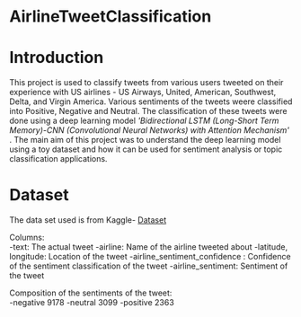 # AirlineTweetClassification

# Introduction
This project is used to classify tweets from various users tweeted on their experience with US airlines - US Airways, United, American, Southwest, Delta, and Virgin America. Various sentiments of the tweets weere classified into Positive, Negative and Neutral. The classification of these tweets were done using a deep learning model _'Bidirectional LSTM (Long-Short Term Memory)-CNN (Convolutional Neural Networks) with Attention Mechanism'_ . The main aim of this project was to understand the deep learning model using a toy dataset and how it can be used for sentiment analysis or topic classification applications.

# Dataset
The data set used is from Kaggle- [Dataset]<br>

Columns: <br>
-text: The actual tweet
-airline: Name of the airline tweeted about
-latitude, longitude: Location of the tweet
-airline_sentiment_confidence : Confidence of the sentiment classification of the tweet
-airline_sentiment: Sentiment of the tweet

Composition of the sentiments of the tweet:<br>
-negative    9178
-neutral     3099
-positive    2363


[Dataset]: https://www.kaggle.com/crowdflower/twitter-airline-sentiment
